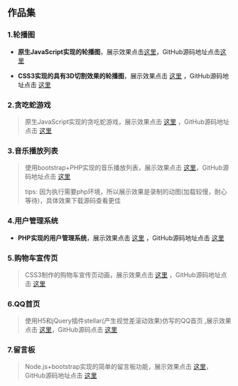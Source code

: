 ## 作品集

### 1.轮播图

- **原生JavaScript实现的轮播图**，展示效果点击[这里](https://ericzlin.github.io/Carousel/native/index.html)，GitHub源码地址点击[这里](https://github.com/EricZLin/Carousel) 

- **CSS3实现的具有3D切割效果的轮播图**，展示效果点击 [这里](https://ericzlin.github.io/Carousel/3d/index.html) ，GitHub源码地址点击 [这里](https://github.com/EricZLin/Carousel)

  

### 2.贪吃蛇游戏

> 原生JavaScript实现的贪吃蛇游戏，展示效果点击 [这里](https://ericzlin.github.io/Snake/) ，GitHub源码地址点击 [这里](https://github.com/EricZLin/Snake) 

### 3.音乐播放列表

> 使用bootstrap+PHP实现的音乐播放列表，展示效果点击 [这里](https://ericzlin.github.io/Music/work.gif)，GitHub源码地址点击 [这里](https://github.com/EricZLin/Music) 
>
> tips: 因为执行需要php环境，所以展示效果是录制的动图(加载较慢，耐心等待)，具体效果下载源码查看更佳

### 4.用户管理系统

- **PHP实现的用户管理系统**，展示效果点击 [这里](https://ericzlin.github.io/phpums/work.gif) ，GitHub源码地址点击 [这里](https://github.com/EricZLin/phpums)

### 5.购物车宣传页

> CSS3制作的购物车宣传页动画，展示效果点击 [这里](https://ericzlin.github.io/Leaflets/) ，GitHub源码地址点击 [这里](https://github.com/EricZLin/Leaflets) 

### 6.QQ首页

> 使用H5和jQuery插件stellar(产生视觉差滚动效果)仿写的QQ首页 ,展示效果点击 [这里](https://ericzlin.github.io/Homepage/index.html)，GitHub源码点击 [这里](https://github.com/EricZLin/Homepage)

### 7.留言板

> Node.js+bootstrap实现的简单的留言板功能，展示效果点击 [这里](https://ericzlin.github.io/Message/work.gif)，GitHub源码地址点击 [这里](https://github.com/EricZLin/Message)